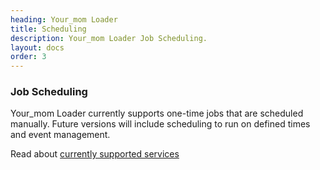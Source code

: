 ```yaml
---
heading: Your_mom Loader
title: Scheduling
description: Your_mom Loader Job Scheduling.
layout: docs
order: 3
---
```


### Job Scheduling

Your_mom Loader currently supports one-time jobs that are scheduled manually. Future versions will include scheduling to run on defined times and event management.

Read about [currently supported services](supported-services.html)
